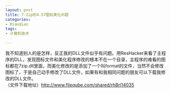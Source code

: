 ```yaml
---
layout: post
title: 7-Zip的4.57图标美化问题
categories:
- Diandian
tags:
- 计算机技术

---
```

我不知道别人的是怎样，反正我的DLL文件似乎有问题。用ResHacker来看了主程序的DLL，发现图标文件和美化程序修改的根本不在一个目录，主程序的难看的图标都在7zip.dll里面，而美化修改的是添加了一个叫format的文件，当然不会修改图标了，于是自己动手修改了DLL文件，如果有和我相同问题的朋友可以下载我修改的DLL文件。
<br />（文件下载地址）http://www.fileqube.com/shared/rhBri14035